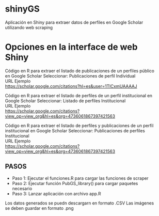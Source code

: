 # shinyGS
Aplicación en Shiny para extraer datos de perfiles en Google Scholar utilizando web scraping

# Opciones en la interface de web Shiny
Código en R para extraer el listado de publicaciones de un perfiles público en Google Scholar
Seleccionar: Publicaciones de perfil Individual <br>
URL Ejemplo <br>
https://scholar.google.com/citations?hl=es&user=1TICxmUAAAAJ

Código en R para extraer el listado de perfiles de un perfil institucional en Google Scholar
Seleccionar: Listado de perfiles Institucional <br>
URL Ejemplo <br>
https://scholar.google.com/citations?view_op=view_org&hl=es&org=4736061867397421563

Código en R para extraer el listado de perfiles y publicaciones de un perfil institucional en Google Scholar
Seleccionar: Publicaciones de perfiles Institucional <br>
URL Ejemplo <br>
https://scholar.google.com/citations?view_op=view_org&hl=es&org=4736061867397421563

## PASOS
- Paso 1: Ejecutar el funciones.R para cargar las funciones de scraper
- Paso 2: Ejecutar función PubGS_library() para cargar paquetes necesario
- Paso 3: Lanzar aplicación con archivo app.R

Los datos generados se puedn descargarn en formato .CSV
Las imágenes se deben guardar en formato .png
